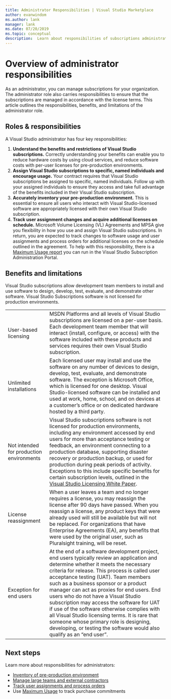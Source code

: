 ```yaml
---
title: Administrator Responsibilities | Visual Studio Marketplace
author: evanwindom
ms.author: lank
manager: lank
ms.date: 07/20/2019
ms.topic: conceptual
description:  Learn about responsibilities of subscriptions administrators.
---
```

# Overview of administrator responsibilities
As an administrator, you can manage subscriptions for your organization.  The administrator role also carries responsibilities to ensure that the subscriptions are managed in accordance with the license terms. This article outlines the responsibilities, benefits, and limitations of the administrator role.

## Roles & responsibilities
A Visual Studio administrator has four key responsibilities:

1. **Understand the benefits and restrictions of Visual Studio subscriptions.** Correctly understanding your benefits can enable you to reduce hardware costs by using cloud services, and reduce software costs with per-user licenses for pre-production environments. 
2. **Assign Visual Studio subscriptions to specific, named individuals and encourage usage.** Your contract requires that Visual Studio subscriptions be assigned to specific, named individuals. Follow up with your assigned individuals to ensure they access and take full advantage of the benefits included in their Visual Studio subscription.
3. **Accurately inventory your pre-production environment.** This is essential to ensure all users who interact with Visual Studio-licensed software are appropriately licensed with their own Visual Studio subscription. 
4. **Track user assignment changes and acquire additional licenses on schedule.** Microsoft Volume Licensing (VL) Agreements and MPSA give you flexibility in how you use and assign Visual Studio subscriptions. In return, you are expected to track changes to software usage and user assignments and process orders for additional licenses on the schedule outlined in the agreement.  To help with this responsibility, there is a [Maximum Usage report](maximum-usage.md) you can run in the Visual Studio Subscription Administration Portal. 

## Benefits and limitations
Visual Studio subscriptions allow development team members to install and use software to design, develop, test, evaluate, and demonstrate other software. Visual Studio Subscriptions software is not licensed for production environments.

|                                          |                         |
|------------------------------------------|----------------------------------------------------------------------------------------------------------------------------------------------------------------------------------------------------------------------------------------------------------------------------------------------------------------------------------------------------------------------------------------------------------------------------------------------------------------------------------------------------------------------------------------------------------------------------------------------------------------------------|
| User-based licensing                     | MSDN Platforms and all levels of Visual Studio subscriptions are licensed on a per-user basis. Each development team member that will interact (install, configure, or access) with the software included with these products and services requires their own Visual Studio subscription.                                                                                                                                                                                                                                                                                                                                  |
| Unlimited installations                  | Each licensed user may install and use the software on any number of devices to design, develop, test, evaluate, and demonstrate software. The exception is Microsoft Office, which is licensed for one desktop. Visual Studio-licensed software can be installed and used at work, home, school, and on devices at a customer’s office or on dedicated hardware hosted by a third party.                                                                                                                                                                                                                                  |
| Not intended for production environments | Visual Studio subscriptions software is not licensed for production environments, including any environment accessed by end users for more than acceptance testing or feedback, an environment connecting to a production database, supporting disaster recovery or production backup, or used for production during peak periods of activity. Exceptions to this include specific benefits for certain subscription levels, outlined in the [Visual Studio Licensing White Paper](https://aka.ms/vslicensing).                                                                                            |
| License reassignment                     | When a user leaves a team and no longer requires a license, you may reassign the license after 90 days have passed. When you reassign a license, any product keys that were already used will still be available but will not be replaced. For organizations that have Enterprise Agreements (EA), any benefits that were used by the original user, such as Pluralsight training, will be reset.                                                                                                                                                                                                                                                 |
| Exception for end users                  | At the end of a software development project, end users typically review an application and determine whether it meets the necessary criteria for release. This process is called user acceptance testing (UAT). Team members such as a business sponsor or a product manager can act as proxies for end users. End users who do not have a Visual Studio subscription may access the software for UAT if use of the software otherwise complies with all Visual Studio licensing terms. It is rare that someone whose primary role is designing, developing, or testing the software would also qualify as an “end user”. |

## Next steps
Learn more about responsibilities for administrators:
- [Inventory of pre-production environment](admin-inventory.md)
- [Manage large teams and external contractors](manage-teams.md)
- [Track user assignments and process orders](assignments-orders.md)
- Use [Maximum Usage](maximum-usage.md) to track purchase commitments
